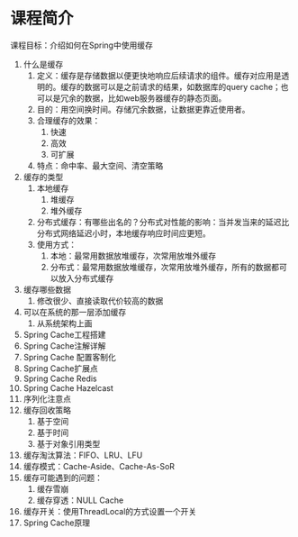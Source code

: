 # 课程简介

课程目标：介绍如何在Spring中使用缓存

1. 什么是缓存
   1. 定义：缓存是存储数据以便更快地响应后续请求的组件。缓存对应用是透明的。缓存的数据可以是之前请求的结果，如数据库的query cache；也可以是冗余的数据，比如web服务器缓存的静态页面。
   2. 目的：用空间换时间。存储冗余数据，让数据更靠近使用者。
   3. 合理缓存的效果：
      1. 快速
      2. 高效
      3. 可扩展
   4. 特点：命中率、最大空间、清空策略
2. 缓存的类型
   1. 本地缓存
      1. 堆缓存
      2. 堆外缓存
   2. 分布式缓存：有哪些出名的？分布式对性能的影响：当并发当来的延迟比分布式网络延迟小时，本地缓存响应时间应更短。
   3. 使用方式：
      1. 本地：最常用数据放堆缓存，次常用放堆外缓存
      2. 分布式：最常用数据放堆缓存，次常用放堆外缓存，所有的数据都可以放入分布式缓存
3. 缓存哪些数据
   1. 修改很少、直接读取代价较高的数据
4. 可以在系统的那一层添加缓存
   1. 从系统架构上画
5. Spring Cache工程搭建
6. Spring Cache注解详解
7. Spring Cache 配置客制化
8. Spring Cache扩展点
9. Spring Cache Redis
10. Spring Cache Hazelcast
11. 序列化注意点
12. 缓存回收策略
    1. 基于空间
    2. 基于时间
    3. 基于对象引用类型
13. 缓存淘汰算法：FIFO、LRU、LFU
14. 缓存模式：Cache-Aside、Cache-As-SoR
15. 缓存可能遇到的问题：
    1. 缓存雪崩
    2. 缓存穿透：NULL Cache
16. 缓存开关：使用ThreadLocal的方式设置一个开关
17. Spring Cache原理




